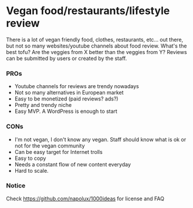 # Vegan food/restaurants/lifestyle review

There is a lot of vegan friendly food, clothes, restaurants, etc... out there, but not so many websites/youtube channels about food review. What's the best tofu? Are the veggies from X better than the veggies from Y? Reviews can be submitted by users or created by the staff.

### PROs

* Youtube channels for reviews are trendy nowadays
* Not so many alternatives in European market
* Easy to be monetized (paid reviews? ads?)
* Pretty and trendy niche
* Easy MVP. A WordPress is enough to start

### CONs

* I'm not vegan, I don't know any vegan. Staff should know what is ok or not for the vegan community
* Can be easy target for Internet trolls
* Easy to copy
* Needs a constant flow of new content everyday
* Hard to scale.

### Notice

Check https://github.com/napolux/1000ideas for license and FAQ
